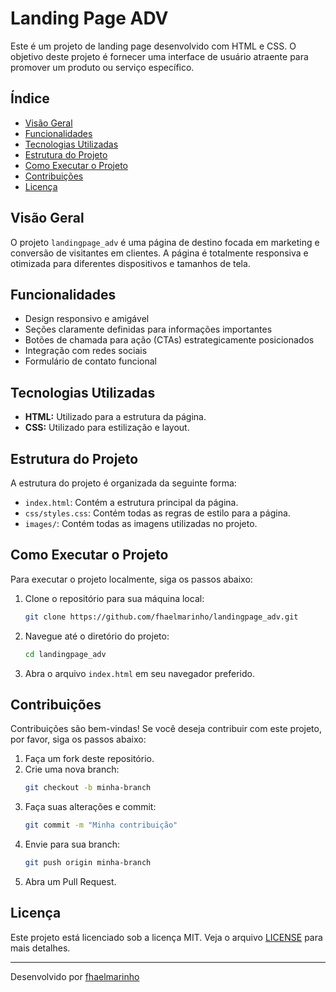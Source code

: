 # Landing Page ADV

Este é um projeto de landing page desenvolvido com HTML e CSS. O objetivo deste projeto é fornecer uma interface de usuário atraente para promover um produto ou serviço específico.

## Índice

- [Visão Geral](#visão-geral)
- [Funcionalidades](#funcionalidades)
- [Tecnologias Utilizadas](#tecnologias-utilizadas)
- [Estrutura do Projeto](#estrutura-do-projeto)
- [Como Executar o Projeto](#como-executar-o-projeto)
- [Contribuições](#contribuições)
- [Licença](#licença)

## Visão Geral

O projeto `landingpage_adv` é uma página de destino focada em marketing e conversão de visitantes em clientes. A página é totalmente responsiva e otimizada para diferentes dispositivos e tamanhos de tela.

## Funcionalidades

- Design responsivo e amigável
- Seções claramente definidas para informações importantes
- Botões de chamada para ação (CTAs) estrategicamente posicionados
- Integração com redes sociais
- Formulário de contato funcional

## Tecnologias Utilizadas

- **HTML:** Utilizado para a estrutura da página.
- **CSS:** Utilizado para estilização e layout.

## Estrutura do Projeto

A estrutura do projeto é organizada da seguinte forma:


- `index.html`: Contém a estrutura principal da página.
- `css/styles.css`: Contém todas as regras de estilo para a página.
- `images/`: Contém todas as imagens utilizadas no projeto.

## Como Executar o Projeto

Para executar o projeto localmente, siga os passos abaixo:

1. Clone o repositório para sua máquina local:
    ```bash
    git clone https://github.com/fhaelmarinho/landingpage_adv.git
    ```

2. Navegue até o diretório do projeto:
    ```bash
    cd landingpage_adv
    ```

3. Abra o arquivo `index.html` em seu navegador preferido.

## Contribuições

Contribuições são bem-vindas! Se você deseja contribuir com este projeto, por favor, siga os passos abaixo:

1. Faça um fork deste repositório.
2. Crie uma nova branch:
    ```bash
    git checkout -b minha-branch
    ```
3. Faça suas alterações e commit:
    ```bash
    git commit -m "Minha contribuição"
    ```
4. Envie para sua branch:
    ```bash
    git push origin minha-branch
    ```
5. Abra um Pull Request.

## Licença

Este projeto está licenciado sob a licença MIT. Veja o arquivo [LICENSE](LICENSE) para mais detalhes.

---

Desenvolvido por [fhaelmarinho](https://github.com/fhaelmarinho)
